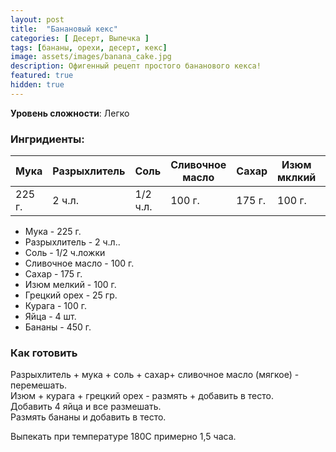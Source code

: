 ```yaml
---
layout: post
title:  "Банановый кекс"
categories: [ Десерт, Выпечка ]
tags: [бананы, орехи, десерт, кекс]
image: assets/images/banana_cake.jpg
description: Офигенный рецепт простого бананового кекса!
featured: true
hidden: true
---
```


**Уровень сложности**: Легко

### Ингридиенты:

<table>
    <thead>
      <tr>
        <th>Мука</th>
        <th>Разрыхлитель</th>
        <th>Соль</th>
        <th>Сливочное масло</th>
        <th>Сахар</th>
        <th>Изюм мклкий</th>
        <th>Грецкий орех</th>
        <th>Курага</th>
        <th>Яйца</th>
        <th>Бананы</th>
      </tr>
    </thead>
    <tbody>
      <tr>
        <td>225 г.</td>
        <td>2 ч.л.</td>
        <td>1/2 ч.л.</td>
        <td>100 г.</td>
        <td>175 г.</td>
        <td>100 г.</td>
        <td>25 г.</td>
        <td>100 г.</td>
        <td>4 шт.</td>
        <td>450 г.</td>
      </tr>
    </tbody>
</table>

- Мука - 225 г.
- Разрыхлитель - 2 ч.л..
- Соль - 1/2 ч.ложки
- Сливочное масло - 100 г.
- Сахар - 175 г.
- Изюм мелкий - 100 г.
- Грецкий орех - 25 гр.
- Курага - 100 г.
- Яйца - 4 шт.
- Бананы - 450 г.

### Как готовить

Разрыхлитель + мука + соль + сахар+ сливочное масло (мягкое) - перемешать.  
Изюм + курага + грецкий орех - размять + добавить в тесто.  
Добавить 4 яйца и все размешать.  
Размять бананы и добавить в тесто.  

Выпекать при температуре 180C примерно 1,5 часа.